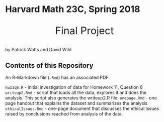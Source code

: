 # Harvard Math 23C, Spring 2018
<p style="text-align:center;font-size:xx-large;">
Final Project
</p>

by Patrick Watts and David Wihl


## Contents of this Repository

An R-Markdown file (`.Rmd`) has an associated PDF.

`hw11q6.R` - initial investigation of data for Homework 11, Question 6
`writeup2.Rmd` - script that loads all the data, explores it and does the analysis. This script
  also generates the writeup2.R file.
`onepage.Rmd` - one page handout that explains the dataset and summarizes the analysis
`ethicalIssues.Rmd` - one-page document that discusses the ethical issues raised by conclusions reached from analysis of the data.
